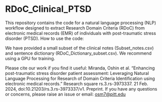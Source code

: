 # RDoC_Clinical_PTSD
This repository contains the code for a natural language processing (NLP) workflow designed to extract Research Domain Criteria (RDoC) from electronic medical records (EMR) of individuals with post-traumatic stress disorder (PTSD). 
How to use the code:

  We have provided a small subset of the clinical notes (Subset_notes.csv) and sentence dictionary (RDoC_Dictionary_subset.csv). 
    We recommend using a GPU for training.

Please cite our work if you find it useful: 
Miranda, Oshin et al. “Enhancing post-traumatic stress disorder patient assessment: Leveraging Natural Language Processing for Research of Domain Criteria Identification using electronic medical records.” Research square rs.3.rs-3973337. 21 Feb. 2024, doi:10.21203/rs.3.rs-3973337/v1. Preprint.
If you have any questions or concerns, please raise an issue or email: osm7@pitt.edu

